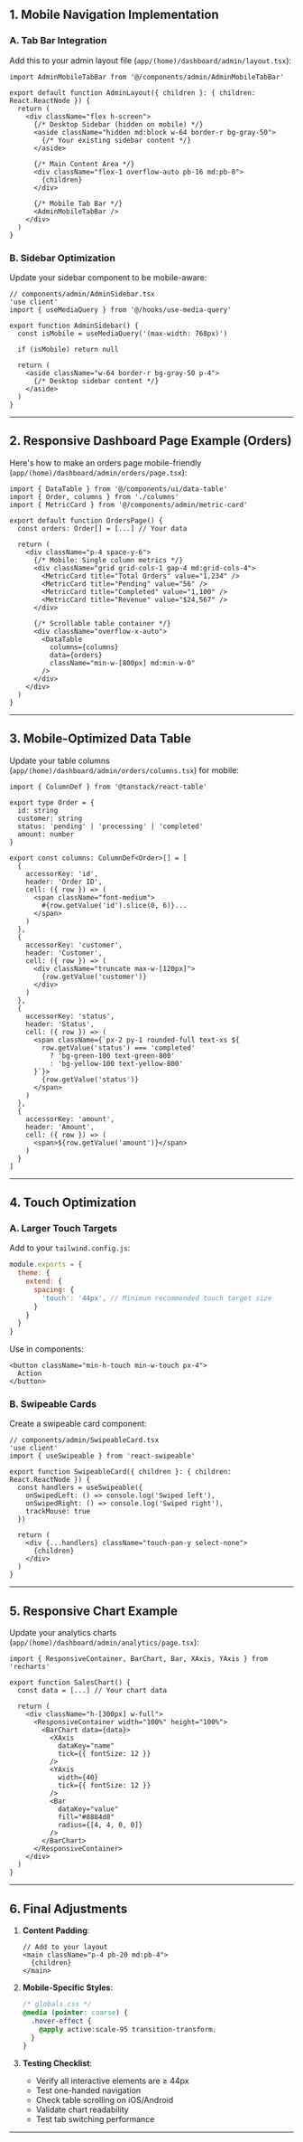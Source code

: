 
## **1. Mobile Navigation Implementation**

### **A. Tab Bar Integration**
Add this to your admin layout file (`app/(home)/dashboard/admin/layout.tsx`):

```tsx
import AdminMobileTabBar from '@/components/admin/AdminMobileTabBar'

export default function AdminLayout({ children }: { children: React.ReactNode }) {
  return (
    <div className="flex h-screen">
      {/* Desktop Sidebar (hidden on mobile) */}
      <aside className="hidden md:block w-64 border-r bg-gray-50">
        {/* Your existing sidebar content */}
      </aside>

      {/* Main Content Area */}
      <div className="flex-1 overflow-auto pb-16 md:pb-0">
        {children}
      </div>

      {/* Mobile Tab Bar */}
      <AdminMobileTabBar />
    </div>
  )
}
```

### **B. Sidebar Optimization**
Update your sidebar component to be mobile-aware:

```tsx
// components/admin/AdminSidebar.tsx
'use client'
import { useMediaQuery } from '@/hooks/use-media-query'

export function AdminSidebar() {
  const isMobile = useMediaQuery('(max-width: 768px)')
  
  if (isMobile) return null
  
  return (
    <aside className="w-64 border-r bg-gray-50 p-4">
      {/* Desktop sidebar content */}
    </aside>
  )
}
```

---

## **2. Responsive Dashboard Page Example (Orders)**

Here's how to make an orders page mobile-friendly (`app/(home)/dashboard/admin/orders/page.tsx`):

```tsx
import { DataTable } from '@/components/ui/data-table'
import { Order, columns } from './columns'
import { MetricCard } from '@/components/admin/metric-card'

export default function OrdersPage() {
  const orders: Order[] = [...] // Your data

  return (
    <div className="p-4 space-y-6">
      {/* Mobile: Single column metrics */}
      <div className="grid grid-cols-1 gap-4 md:grid-cols-4">
        <MetricCard title="Total Orders" value="1,234" />
        <MetricCard title="Pending" value="56" />
        <MetricCard title="Completed" value="1,100" />
        <MetricCard title="Revenue" value="$24,567" />
      </div>

      {/* Scrollable table container */}
      <div className="overflow-x-auto">
        <DataTable 
          columns={columns} 
          data={orders}
          className="min-w-[800px] md:min-w-0"
        />
      </div>
    </div>
  )
}
```

---

## **3. Mobile-Optimized Data Table**

Update your table columns (`app/(home)/dashboard/admin/orders/columns.tsx`) for mobile:

```tsx
import { ColumnDef } from '@tanstack/react-table'

export type Order = {
  id: string
  customer: string
  status: 'pending' | 'processing' | 'completed'
  amount: number
}

export const columns: ColumnDef<Order>[] = [
  {
    accessorKey: 'id',
    header: 'Order ID',
    cell: ({ row }) => (
      <span className="font-medium">
        #{row.getValue('id').slice(0, 6)}...
      </span>
    )
  },
  {
    accessorKey: 'customer',
    header: 'Customer',
    cell: ({ row }) => (
      <div className="truncate max-w-[120px]">
        {row.getValue('customer')}
      </div>
    )
  },
  {
    accessorKey: 'status',
    header: 'Status',
    cell: ({ row }) => (
      <span className={`px-2 py-1 rounded-full text-xs ${
        row.getValue('status') === 'completed' 
          ? 'bg-green-100 text-green-800' 
          : 'bg-yellow-100 text-yellow-800'
      }`}>
        {row.getValue('status')}
      </span>
    )
  },
  {
    accessorKey: 'amount',
    header: 'Amount',
    cell: ({ row }) => (
      <span>${row.getValue('amount')}</span>
    )
  }
]
```

---

## **4. Touch Optimization**

### **A. Larger Touch Targets**
Add to your `tailwind.config.js`:

```js
module.exports = {
  theme: {
    extend: {
      spacing: {
        'touch': '44px', // Minimum recommended touch target size
      }
    }
  }
}
```

Use in components:
```tsx
<button className="min-h-touch min-w-touch px-4">
  Action
</button>
```

### **B. Swipeable Cards**
Create a swipeable card component:

```tsx
// components/admin/SwipeableCard.tsx
'use client'
import { useSwipeable } from 'react-swipeable'

export function SwipeableCard({ children }: { children: React.ReactNode }) {
  const handlers = useSwipeable({
    onSwipedLeft: () => console.log('Swiped left'),
    onSwipedRight: () => console.log('Swiped right'),
    trackMouse: true
  })

  return (
    <div {...handlers} className="touch-pan-y select-none">
      {children}
    </div>
  )
}
```

---

## **5. Responsive Chart Example**

Update your analytics charts (`app/(home)/dashboard/admin/analytics/page.tsx`):

```tsx
import { ResponsiveContainer, BarChart, Bar, XAxis, YAxis } from 'recharts'

export function SalesChart() {
  const data = [...] // Your chart data

  return (
    <div className="h-[300px] w-full">
      <ResponsiveContainer width="100%" height="100%">
        <BarChart data={data}>
          <XAxis 
            dataKey="name" 
            tick={{ fontSize: 12 }}
          />
          <YAxis 
            width={40}
            tick={{ fontSize: 12 }}
          />
          <Bar 
            dataKey="value" 
            fill="#8884d8" 
            radius={[4, 4, 0, 0]}
          />
        </BarChart>
      </ResponsiveContainer>
    </div>
  )
}
```

---

## **6. Final Adjustments**

1. **Content Padding**:
   ```tsx
   // Add to your layout
   <main className="p-4 pb-20 md:pb-4">
     {children}
   </main>
   ```

2. **Mobile-Specific Styles**:
   ```css
   /* globals.css */
   @media (pointer: coarse) {
     .hover-effect {
       @apply active:scale-95 transition-transform;
     }
   }
   ```

3. **Testing Checklist**:
   - Verify all interactive elements are ≥ 44px
   - Test one-handed navigation
   - Check table scrolling on iOS/Android
   - Validate chart readability
   - Test tab switching performance

---

